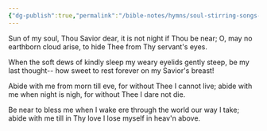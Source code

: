 ```yaml
---
{"dg-publish":true,"permalink":"/bible-notes/hymns/soul-stirring-songs-and-hymns/sun-of-my-soul/","title":"Sun of My Soul"}
---
```



Sun of my soul, Thou Savior dear,
it is not night if Thou be near;
O, may no earthborn cloud arise,
to hide Thee from Thy servant's eyes.

When the soft dews of kindly sleep
my weary eyelids gently steep,
be my last thought-- how sweet to rest
forever on my Savior's breast!

Abide with me from morn till eve,
for without Thee I cannot live;
abide with me when night is nigh,
for without Thee I dare not die.

Be near to bless me when I wake
ere through the world our way I take;
abide with me till in Thy love
I lose myself in heav'n above.